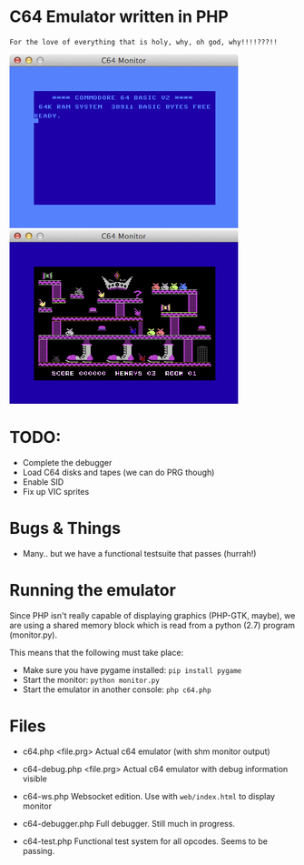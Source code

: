 C64 Emulator written in PHP
===========================

    For the love of everything that is holy, why, oh god, why!!!!???!!

![Screenshot 1](c64-screenshot-01.png)
![Screenshot 2](c64-screenshot-02.png)

# TODO:
 - Complete the debugger
 - Load C64 disks and tapes (we can do PRG though)
 - Enable SID
 - Fix up VIC sprites
   
   
# Bugs & Things
 - Many.. but we have a functional testsuite that passes (hurrah!)


# Running the emulator
Since PHP isn't really capable of displaying graphics (PHP-GTK, maybe), we are using a shared memory block which is read
from a python (2.7) program (monitor.py).
 
This means that the following must take place:

  - Make sure you have pygame installed: `pip install pygame`
  - Start the monitor:  `python monitor.py`
  - Start the emulator in another console: `php c64.php`
 
 
# Files
  - c64.php <file.prg>
  Actual c64 emulator (with shm monitor output)
   
  - c64-debug.php <file.prg>
  Actual c64 emulator with debug information visible
  
  - c64-ws.php
  Websocket edition. Use with `web/index.html` to display monitor
  
  - c64-debugger.php
  Full debugger. Still much in progress.
  
  - c64-test.php
  Functional test system for all opcodes. Seems to be passing.
